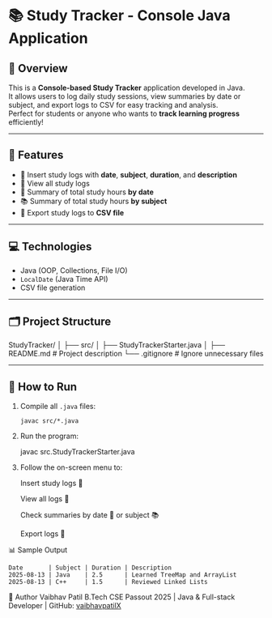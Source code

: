 # 📚 Study Tracker - Console Java Application

## 🌟 Overview
This is a **Console-based Study Tracker** application developed in Java.  
It allows users to log daily study sessions, view summaries by date or subject, and export logs to CSV for easy tracking and analysis.  
Perfect for students or anyone who wants to **track learning progress** efficiently!

---

## 🚀 Features
- 📝 Insert study logs with **date**, **subject**, **duration**, and **description**  
- 📄 View all study logs  
- 📅 Summary of total study hours **by date**  
- 📚 Summary of total study hours **by subject**  
- 💾 Export study logs to **CSV file**

---

## 💻 Technologies
- Java (OOP, Collections, File I/O)  
- `LocalDate` (Java Time API)  
- CSV file generation

---

## 🗂 Project Structure
StudyTracker/
│
├── src/
│ ├── StudyTrackerStarter.java 
│
├── README.md # Project description
└── .gitignore # Ignore unnecessary files


---

## 🏃 How to Run
1. Compile all `.java` files:
   ```
   javac src/*.java
	```
2.	Run the program:

	javac src.StudyTrackerStarter.java
	
3.	Follow the on-screen menu to:

	Insert study logs 📝

	View all logs 📄

	Check summaries by date 📅 or subject 📚

	Export logs 💾
	
📊 Sample Output

	Date       | Subject | Duration | Description
	2025-08-13 | Java    | 2.5      | Learned TreeMap and ArrayList
	2025-08-13 | C++     | 1.5      | Reviewed Linked Lists
	
🌟 Author
Vaibhav Patil
B.Tech CSE Passout 2025 | Java & Full-stack Developer | GitHub: [vaibhavpatilX](https://github.com/vaibhavpatilX)

